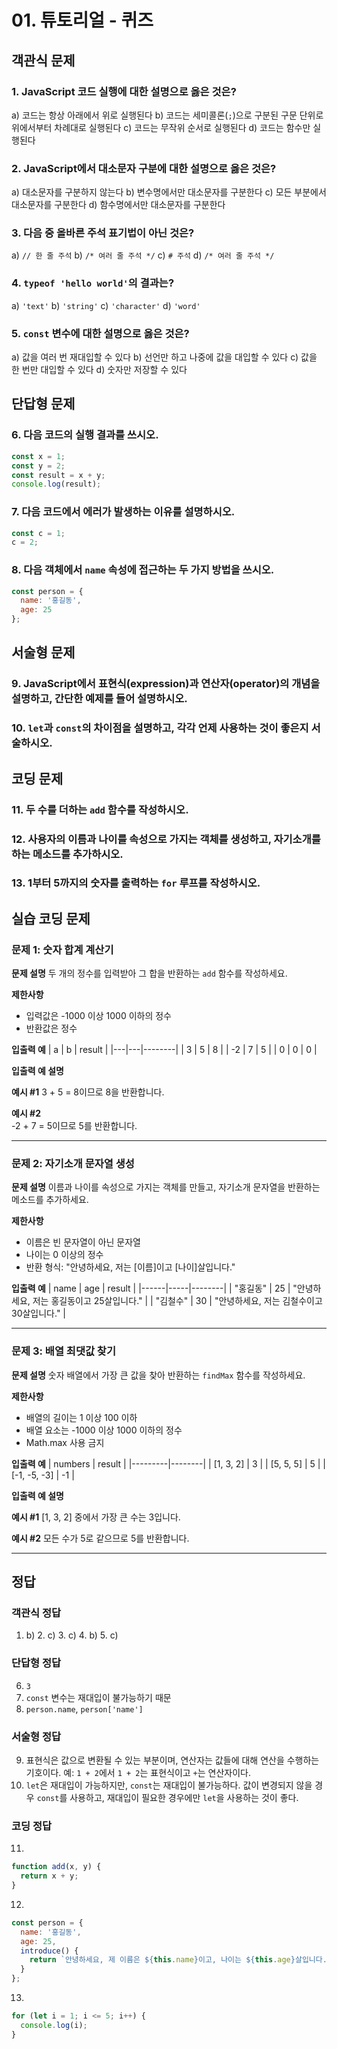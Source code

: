 # 01. 튜토리얼 - 퀴즈

## 객관식 문제

### 1. JavaScript 코드 실행에 대한 설명으로 옳은 것은?
a) 코드는 항상 아래에서 위로 실행된다
b) 코드는 세미콜론(`;`)으로 구분된 구문 단위로 위에서부터 차례대로 실행된다
c) 코드는 무작위 순서로 실행된다
d) 코드는 함수만 실행된다

### 2. JavaScript에서 대소문자 구분에 대한 설명으로 옳은 것은?
a) 대소문자를 구분하지 않는다
b) 변수명에서만 대소문자를 구분한다
c) 모든 부분에서 대소문자를 구분한다
d) 함수명에서만 대소문자를 구분한다

### 3. 다음 중 올바른 주석 표기법이 아닌 것은?
a) `// 한 줄 주석`
b) `/* 여러 줄 주석 */`
c) `# 주석`
d) `/* 여러 줄 주석 */`

### 4. `typeof 'hello world'`의 결과는?
a) `'text'`
b) `'string'`
c) `'character'`
d) `'word'`

### 5. `const` 변수에 대한 설명으로 옳은 것은?
a) 값을 여러 번 재대입할 수 있다
b) 선언만 하고 나중에 값을 대입할 수 있다
c) 값을 한 번만 대입할 수 있다
d) 숫자만 저장할 수 있다

## 단답형 문제

### 6. 다음 코드의 실행 결과를 쓰시오.
```js
const x = 1;
const y = 2;
const result = x + y;
console.log(result);
```

### 7. 다음 코드에서 에러가 발생하는 이유를 설명하시오.
```js
const c = 1;
c = 2;
```

### 8. 다음 객체에서 `name` 속성에 접근하는 두 가지 방법을 쓰시오.
```js
const person = {
  name: '홍길동',
  age: 25
};
```

## 서술형 문제

### 9. JavaScript에서 표현식(expression)과 연산자(operator)의 개념을 설명하고, 간단한 예제를 들어 설명하시오.

### 10. `let`과 `const`의 차이점을 설명하고, 각각 언제 사용하는 것이 좋은지 서술하시오.

## 코딩 문제

### 11. 두 수를 더하는 `add` 함수를 작성하시오.

### 12. 사용자의 이름과 나이를 속성으로 가지는 객체를 생성하고, 자기소개를 하는 메소드를 추가하시오.

### 13. 1부터 5까지의 숫자를 출력하는 `for` 루프를 작성하시오.

## 실습 코딩 문제

### 문제 1: 숫자 합계 계산기

**문제 설명**
두 개의 정수를 입력받아 그 합을 반환하는 `add` 함수를 작성하세요.

**제한사항**
- 입력값은 -1000 이상 1000 이하의 정수
- 반환값은 정수

**입출력 예**
| a | b | result |
|---|---|--------|
| 3 | 5 | 8 |
| -2 | 7 | 5 |
| 0 | 0 | 0 |

**입출력 예 설명**

**예시 #1**
3 + 5 = 8이므로 8을 반환합니다.

**예시 #2**  
-2 + 7 = 5이므로 5를 반환합니다.

---

### 문제 2: 자기소개 문자열 생성

**문제 설명**
이름과 나이를 속성으로 가지는 객체를 만들고, 자기소개 문자열을 반환하는 메소드를 추가하세요.

**제한사항**
- 이름은 빈 문자열이 아닌 문자열
- 나이는 0 이상의 정수
- 반환 형식: "안녕하세요, 저는 [이름]이고 [나이]살입니다."

**입출력 예**
| name | age | result |
|------|-----|--------|
| "홍길동" | 25 | "안녕하세요, 저는 홍길동이고 25살입니다." |
| "김철수" | 30 | "안녕하세요, 저는 김철수이고 30살입니다." |

---

### 문제 3: 배열 최댓값 찾기

**문제 설명**
숫자 배열에서 가장 큰 값을 찾아 반환하는 `findMax` 함수를 작성하세요.

**제한사항**
- 배열의 길이는 1 이상 100 이하
- 배열 요소는 -1000 이상 1000 이하의 정수
- Math.max 사용 금지

**입출력 예**
| numbers | result |
|---------|--------|
| [1, 3, 2] | 3 |
| [5, 5, 5] | 5 |
| [-1, -5, -3] | -1 |

**입출력 예 설명**

**예시 #1**
[1, 3, 2] 중에서 가장 큰 수는 3입니다.

**예시 #2**
모든 수가 5로 같으므로 5를 반환합니다.

---

## 정답

### 객관식 정답
1. b) 2. c) 3. c) 4. b) 5. c)

### 단답형 정답
6. `3`
7. `const` 변수는 재대입이 불가능하기 때문
8. `person.name`, `person['name']`

### 서술형 정답
9. 표현식은 값으로 변환될 수 있는 부분이며, 연산자는 값들에 대해 연산을 수행하는 기호이다. 예: `1 + 2`에서 `1 + 2`는 표현식이고 `+`는 연산자이다.
10. `let`은 재대입이 가능하지만, `const`는 재대입이 불가능하다. 값이 변경되지 않을 경우 `const`를 사용하고, 재대입이 필요한 경우에만 `let`을 사용하는 것이 좋다.

### 코딩 정답
11. 
```js
function add(x, y) {
  return x + y;
}
```

12.
```js
const person = {
  name: '홍길동',
  age: 25,
  introduce() {
    return `안녕하세요, 제 이름은 ${this.name}이고, 나이는 ${this.age}살입니다.`;
  }
};
```

13.
```js
for (let i = 1; i <= 5; i++) {
  console.log(i);
}
```